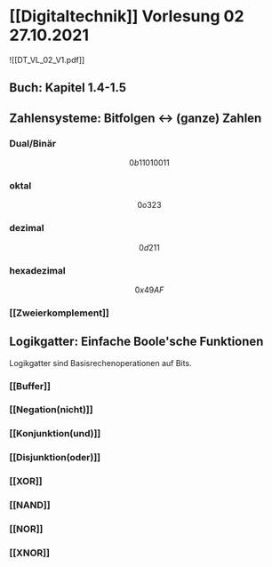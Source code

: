# [[Digitaltechnik]] Vorlesung 02 27.10.2021
![[DT_VL_02_V1.pdf]]
## Buch: Kapitel 1.4-1.5
## Zahlensysteme: Bitfolgen <-> (ganze) Zahlen
### Dual/Binär
$$0b11010011$$
### oktal
$$0o323$$
### dezimal
$$0d211$$
### hexadezimal
$$0x49AF$$
### [[Zweierkomplement]]
## Logikgatter: Einfache Boole'sche Funktionen
Logikgatter sind Basisrechenoperationen auf Bits.
### [[Buffer]]
### [[Negation(nicht)]]
### [[Konjunktion(und)]]
### [[Disjunktion(oder)]]
### [[XOR]]
### [[NAND]]
### [[NOR]]
### [[XNOR]]